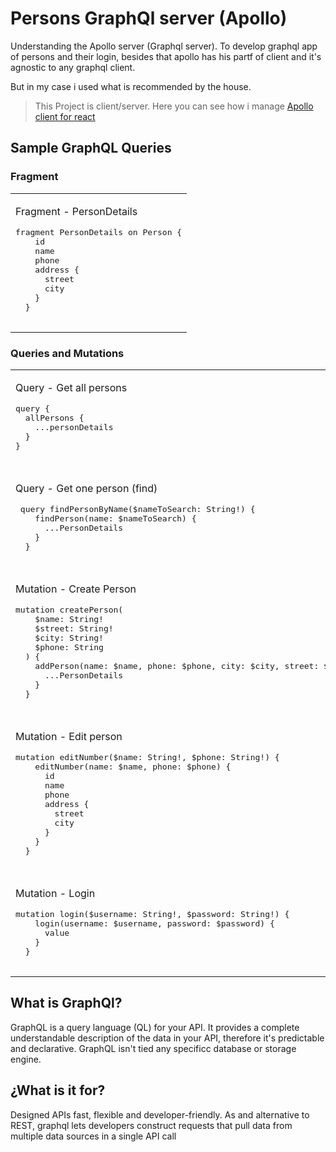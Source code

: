 # Persons GraphQl server (Apollo)

Understanding the Apollo server (Graphql server). To develop graphql app of persons and their login, besides that apollo has his partf of client and it's agnostic to any graphql client.

But in my case i used what is recommended by the house.

> This Project is client/server. Here you can see how i manage [Apollo client for react](https://github.com/benitodev/react-graphql)

## Sample GraphQL Queries

### Fragment

<table width="100%" style="width: 100%">
    <tbody>
        <tr valign="top">
            <td>
                <p>Fragment - PersonDetails</p>
                <pre>
fragment PersonDetails on Person {
    id
    name
    phone
    address {
      street
      city
    }
  }
                </pre>
            </td>
        </tr>
    </tbody>
</table>

### Queries and Mutations

<table width="100%" style="width: 100%">
    <tbody>
        <tr valign="top">
            <td width="50%" style="width: 50%">
                <p>Query - Get all persons</p>
                <pre>
query {
  allPersons {
    ...personDetails
  }
}
                </pre>
            </td>
        </tr>
        <tr></tr>
        <tr valign="top">
            <td>
                <p>Query - Get one person (find)</p>
                <pre>
 query findPersonByName($nameToSearch: String!) {
    findPerson(name: $nameToSearch) {
      ...PersonDetails
    }
  }
                </pre>
            </td>
        </tr>
        <tr></tr>
        <tr valign="top">
            <td>
                <p>Mutation - Create Person</p>
                <pre>
mutation createPerson(
    $name: String!
    $street: String!
    $city: String!
    $phone: String
  ) {
    addPerson(name: $name, phone: $phone, city: $city, street: $street) {
      ...PersonDetails
    }
  }
                </pre>
            </td>
        </tr>
        <tr></tr>
        <tr valign="top">
            <td>
                <p>Mutation - Edit person</p>
                <pre>
mutation editNumber($name: String!, $phone: String!) {
    editNumber(name: $name, phone: $phone) {
      id
      name
      phone
      address {
        street
        city
      }
    }
  }
                </pre>
            </td>
        </tr>
 <tr valign="top">
            <td>
                <p>Mutation - Login</p>
                <pre>
mutation login($username: String!, $password: String!) {
    login(username: $username, password: $password) {
      value
    }
  }
                </pre>
            </td>
        </tr>
    </tbody>
</table>

## What is GraphQl?

GraphQL is a query language (QL) for your API. It provides a complete understandable description of the data in your API, therefore it's predictable and declarative. GraphQL isn't tied any specificc database or storage engine.

## ¿What is it for?

Designed APIs fast, flexible and developer-friendly. As and alternative to REST, graphql lets developers construct requests that pull data from multiple data sources in a single API call
